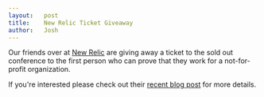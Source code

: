 ```yaml
---
layout:   post
title:    New Relic Ticket Giveaway
author:   Josh
---
```


Our friends over at [New Relic](http://newrelic.com) are giving away a ticket to the sold
out conference to the first person who can prove that they work for a not-for-profit
organization.

If you're interested please check out their [recent blog post](http://blog.newrelic.com/2009/05/21/new-relic-sponsors-goruco-giving-away-a-ticket-to-sold-out-event/)
for more details.